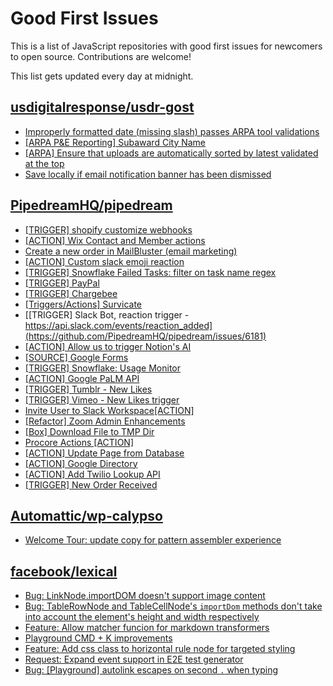 # Good First Issues

This is a list of JavaScript repositories with good first issues for newcomers to open source. Contributions are welcome!

This list gets updated every day at midnight.

## [usdigitalresponse/usdr-gost](https://github.com/usdigitalresponse/usdr-gost)

- [Improperly formatted date (missing slash) passes ARPA tool validations](https://github.com/usdigitalresponse/usdr-gost/issues/1050)
- [[ARPA P&E Reporting] Subaward City Name](https://github.com/usdigitalresponse/usdr-gost/issues/1347)
- [[ARPA] Ensure that uploads are automatically sorted by latest validated at the top](https://github.com/usdigitalresponse/usdr-gost/issues/1386)
- [Save locally if email notification banner has been dismissed](https://github.com/usdigitalresponse/usdr-gost/issues/1200)

## [PipedreamHQ/pipedream](https://github.com/PipedreamHQ/pipedream)

- [[TRIGGER] shopify customize webhooks](https://github.com/PipedreamHQ/pipedream/issues/6671)
- [[ACTION] Wix Contact and Member actions](https://github.com/PipedreamHQ/pipedream/issues/3993)
- [Create a new order in MailBluster (email marketing)](https://github.com/PipedreamHQ/pipedream/issues/6638)
- [[ACTION] Custom slack emoji reaction](https://github.com/PipedreamHQ/pipedream/issues/6642)
- [[TRIGGER] Snowflake Failed Tasks: filter on task name regex](https://github.com/PipedreamHQ/pipedream/issues/5867)
- [[TRIGGER] PayPal](https://github.com/PipedreamHQ/pipedream/issues/6627)
- [[TRIGGER] Chargebee](https://github.com/PipedreamHQ/pipedream/issues/6625)
- [[Triggers/Actions] Survicate](https://github.com/PipedreamHQ/pipedream/issues/6600)
- [[TRIGGER] Slack Bot, reaction trigger - https://api.slack.com/events/reaction_added](https://github.com/PipedreamHQ/pipedream/issues/6181)
- [[ACTION] Allow us to trigger Notion's AI](https://github.com/PipedreamHQ/pipedream/issues/6587)
- [[SOURCE] Google Forms](https://github.com/PipedreamHQ/pipedream/issues/631)
- [[TRIGGER] Snowflake: Usage Monitor](https://github.com/PipedreamHQ/pipedream/issues/5866)
- [[ACTION] Google PaLM API](https://github.com/PipedreamHQ/pipedream/issues/6573)
- [[TRIGGER] Tumblr - New Likes](https://github.com/PipedreamHQ/pipedream/issues/6585)
- [[TRIGGER] Vimeo - New Likes trigger](https://github.com/PipedreamHQ/pipedream/issues/6584)
- [Invite User to Slack Workspace[ACTION]](https://github.com/PipedreamHQ/pipedream/issues/3927)
- [[Refactor] Zoom Admin Enhancements](https://github.com/PipedreamHQ/pipedream/issues/6516)
- [[Box] Download File to TMP Dir](https://github.com/PipedreamHQ/pipedream/issues/6471)
- [Procore Actions [ACTION]](https://github.com/PipedreamHQ/pipedream/issues/6373)
- [[ACTION] Update Page from Database](https://github.com/PipedreamHQ/pipedream/issues/6161)
- [[ACTION] Google Directory](https://github.com/PipedreamHQ/pipedream/issues/6302)
- [[ACTION] Add Twilio Lookup API](https://github.com/PipedreamHQ/pipedream/issues/6264)
- [[TRIGGER] New Order Received](https://github.com/PipedreamHQ/pipedream/issues/6251)

## [Automattic/wp-calypso](https://github.com/Automattic/wp-calypso)

- [Welcome Tour: update copy for pattern assembler experience](https://github.com/Automattic/wp-calypso/issues/74089)

## [facebook/lexical](https://github.com/facebook/lexical)

- [Bug: LinkNode.importDOM doesn't support image content](https://github.com/facebook/lexical/issues/4533)
- [Bug: TableRowNode and TableCellNode's `importDom` methods don't take into account the element's height and width respectively](https://github.com/facebook/lexical/issues/4518)
- [Feature: Allow matcher funcion for markdown transformers](https://github.com/facebook/lexical/issues/4481)
- [Playground CMD + K improvements](https://github.com/facebook/lexical/issues/4439)
- [Feature: Add css class to horizontal rule node for targeted styling](https://github.com/facebook/lexical/issues/4336)
- [Request: Expand event support in E2E test generator](https://github.com/facebook/lexical/issues/716)
- [Bug: [Playground] autolink escapes on second `.` when typing](https://github.com/facebook/lexical/issues/3546)

